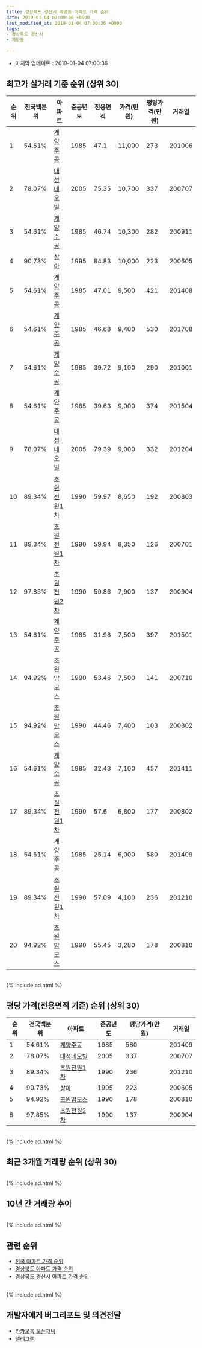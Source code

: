 ```yaml
---
title: 경상북도 경산시 계양동 아파트 가격 순위
date: 2019-01-04 07:00:36 +0900
last_modified_at: 2019-01-04 07:00:36 +0900
tags:
- 경상북도 경산시
- 계양동

---
```


* 마지막 업데이트 : 2019-01-04 07:00:36

## 최고가 실거래 기준 순위 (상위 30)


|순위|전국백분위|아파트|준공년도|전용면적|가격(만원)|평당가격(만원)|거래일|
|---|---|---|---|---|---|---|---|
|1|54.61%|[계양주공](https://search.naver.com/search.naver?query=%EA%B2%BD%EC%83%81%EB%B6%81%EB%8F%84+%EA%B2%BD%EC%82%B0%EC%8B%9C+%EA%B3%84%EC%96%91%EB%8F%99+%EA%B3%84%EC%96%91%EC%A3%BC%EA%B3%B5)|1985|47.1|11,000|273|201006|
|2|78.07%|[대성네오빌](https://search.naver.com/search.naver?query=%EA%B2%BD%EC%83%81%EB%B6%81%EB%8F%84+%EA%B2%BD%EC%82%B0%EC%8B%9C+%EA%B3%84%EC%96%91%EB%8F%99+%EB%8C%80%EC%84%B1%EB%84%A4%EC%98%A4%EB%B9%8C)|2005|75.35|10,700|337|200707|
|3|54.61%|[계양주공](https://search.naver.com/search.naver?query=%EA%B2%BD%EC%83%81%EB%B6%81%EB%8F%84+%EA%B2%BD%EC%82%B0%EC%8B%9C+%EA%B3%84%EC%96%91%EB%8F%99+%EA%B3%84%EC%96%91%EC%A3%BC%EA%B3%B5)|1985|46.74|10,300|282|200911|
|4|90.73%|[상아](https://search.naver.com/search.naver?query=%EA%B2%BD%EC%83%81%EB%B6%81%EB%8F%84+%EA%B2%BD%EC%82%B0%EC%8B%9C+%EA%B3%84%EC%96%91%EB%8F%99+%EC%83%81%EC%95%84)|1995|84.83|10,000|223|200605|
|5|54.61%|[계양주공](https://search.naver.com/search.naver?query=%EA%B2%BD%EC%83%81%EB%B6%81%EB%8F%84+%EA%B2%BD%EC%82%B0%EC%8B%9C+%EA%B3%84%EC%96%91%EB%8F%99+%EA%B3%84%EC%96%91%EC%A3%BC%EA%B3%B5)|1985|47.01|9,500|421|201408|
|6|54.61%|[계양주공](https://search.naver.com/search.naver?query=%EA%B2%BD%EC%83%81%EB%B6%81%EB%8F%84+%EA%B2%BD%EC%82%B0%EC%8B%9C+%EA%B3%84%EC%96%91%EB%8F%99+%EA%B3%84%EC%96%91%EC%A3%BC%EA%B3%B5)|1985|46.68|9,400|530|201708|
|7|54.61%|[계양주공](https://search.naver.com/search.naver?query=%EA%B2%BD%EC%83%81%EB%B6%81%EB%8F%84+%EA%B2%BD%EC%82%B0%EC%8B%9C+%EA%B3%84%EC%96%91%EB%8F%99+%EA%B3%84%EC%96%91%EC%A3%BC%EA%B3%B5)|1985|39.72|9,100|290|201001|
|8|54.61%|[계양주공](https://search.naver.com/search.naver?query=%EA%B2%BD%EC%83%81%EB%B6%81%EB%8F%84+%EA%B2%BD%EC%82%B0%EC%8B%9C+%EA%B3%84%EC%96%91%EB%8F%99+%EA%B3%84%EC%96%91%EC%A3%BC%EA%B3%B5)|1985|39.63|9,000|374|201504|
|9|78.07%|[대성네오빌](https://search.naver.com/search.naver?query=%EA%B2%BD%EC%83%81%EB%B6%81%EB%8F%84+%EA%B2%BD%EC%82%B0%EC%8B%9C+%EA%B3%84%EC%96%91%EB%8F%99+%EB%8C%80%EC%84%B1%EB%84%A4%EC%98%A4%EB%B9%8C)|2005|79.39|9,000|332|201204|
|10|89.34%|[초원전원1차](https://search.naver.com/search.naver?query=%EA%B2%BD%EC%83%81%EB%B6%81%EB%8F%84+%EA%B2%BD%EC%82%B0%EC%8B%9C+%EA%B3%84%EC%96%91%EB%8F%99+%EC%B4%88%EC%9B%90%EC%A0%84%EC%9B%901%EC%B0%A8)|1990|59.97|8,650|192|200803|
|11|89.34%|[초원전원1차](https://search.naver.com/search.naver?query=%EA%B2%BD%EC%83%81%EB%B6%81%EB%8F%84+%EA%B2%BD%EC%82%B0%EC%8B%9C+%EA%B3%84%EC%96%91%EB%8F%99+%EC%B4%88%EC%9B%90%EC%A0%84%EC%9B%901%EC%B0%A8)|1990|59.94|8,350|126|200701|
|12|97.85%|[초원전원2차](https://search.naver.com/search.naver?query=%EA%B2%BD%EC%83%81%EB%B6%81%EB%8F%84+%EA%B2%BD%EC%82%B0%EC%8B%9C+%EA%B3%84%EC%96%91%EB%8F%99+%EC%B4%88%EC%9B%90%EC%A0%84%EC%9B%902%EC%B0%A8)|1990|59.86|7,900|137|200904|
|13|54.61%|[계양주공](https://search.naver.com/search.naver?query=%EA%B2%BD%EC%83%81%EB%B6%81%EB%8F%84+%EA%B2%BD%EC%82%B0%EC%8B%9C+%EA%B3%84%EC%96%91%EB%8F%99+%EA%B3%84%EC%96%91%EC%A3%BC%EA%B3%B5)|1985|31.98|7,500|397|201501|
|14|94.92%|[초원맘모스](https://search.naver.com/search.naver?query=%EA%B2%BD%EC%83%81%EB%B6%81%EB%8F%84+%EA%B2%BD%EC%82%B0%EC%8B%9C+%EA%B3%84%EC%96%91%EB%8F%99+%EC%B4%88%EC%9B%90%EB%A7%98%EB%AA%A8%EC%8A%A4)|1990|53.46|7,500|141|200710|
|15|94.92%|[초원맘모스](https://search.naver.com/search.naver?query=%EA%B2%BD%EC%83%81%EB%B6%81%EB%8F%84+%EA%B2%BD%EC%82%B0%EC%8B%9C+%EA%B3%84%EC%96%91%EB%8F%99+%EC%B4%88%EC%9B%90%EB%A7%98%EB%AA%A8%EC%8A%A4)|1990|44.46|7,400|103|200802|
|16|54.61%|[계양주공](https://search.naver.com/search.naver?query=%EA%B2%BD%EC%83%81%EB%B6%81%EB%8F%84+%EA%B2%BD%EC%82%B0%EC%8B%9C+%EA%B3%84%EC%96%91%EB%8F%99+%EA%B3%84%EC%96%91%EC%A3%BC%EA%B3%B5)|1985|32.43|7,100|457|201411|
|17|89.34%|[초원전원1차](https://search.naver.com/search.naver?query=%EA%B2%BD%EC%83%81%EB%B6%81%EB%8F%84+%EA%B2%BD%EC%82%B0%EC%8B%9C+%EA%B3%84%EC%96%91%EB%8F%99+%EC%B4%88%EC%9B%90%EC%A0%84%EC%9B%901%EC%B0%A8)|1990|57.6|6,800|177|200802|
|18|54.61%|[계양주공](https://search.naver.com/search.naver?query=%EA%B2%BD%EC%83%81%EB%B6%81%EB%8F%84+%EA%B2%BD%EC%82%B0%EC%8B%9C+%EA%B3%84%EC%96%91%EB%8F%99+%EA%B3%84%EC%96%91%EC%A3%BC%EA%B3%B5)|1985|25.14|6,000|580|201409|
|19|89.34%|[초원전원1차](https://search.naver.com/search.naver?query=%EA%B2%BD%EC%83%81%EB%B6%81%EB%8F%84+%EA%B2%BD%EC%82%B0%EC%8B%9C+%EA%B3%84%EC%96%91%EB%8F%99+%EC%B4%88%EC%9B%90%EC%A0%84%EC%9B%901%EC%B0%A8)|1990|57.09|4,100|236|201210|
|20|94.92%|[초원맘모스](https://search.naver.com/search.naver?query=%EA%B2%BD%EC%83%81%EB%B6%81%EB%8F%84+%EA%B2%BD%EC%82%B0%EC%8B%9C+%EA%B3%84%EC%96%91%EB%8F%99+%EC%B4%88%EC%9B%90%EB%A7%98%EB%AA%A8%EC%8A%A4)|1990|55.45|3,280|178|200810|


<br>
{% include ad.html %}
<br>

## 평당 가격(전용면적 기준) 순위 (상위 30)


|순위|전국백분위|아파트|준공년도|평당가격(만원)|거래일|
|---|---|---|---|---|---|
|1|54.61%|[계양주공](https://search.naver.com/search.naver?query=%EA%B2%BD%EC%83%81%EB%B6%81%EB%8F%84+%EA%B2%BD%EC%82%B0%EC%8B%9C+%EA%B3%84%EC%96%91%EB%8F%99+%EA%B3%84%EC%96%91%EC%A3%BC%EA%B3%B5)|1985|580|201409|
|2|78.07%|[대성네오빌](https://search.naver.com/search.naver?query=%EA%B2%BD%EC%83%81%EB%B6%81%EB%8F%84+%EA%B2%BD%EC%82%B0%EC%8B%9C+%EA%B3%84%EC%96%91%EB%8F%99+%EB%8C%80%EC%84%B1%EB%84%A4%EC%98%A4%EB%B9%8C)|2005|337|200707|
|3|89.34%|[초원전원1차](https://search.naver.com/search.naver?query=%EA%B2%BD%EC%83%81%EB%B6%81%EB%8F%84+%EA%B2%BD%EC%82%B0%EC%8B%9C+%EA%B3%84%EC%96%91%EB%8F%99+%EC%B4%88%EC%9B%90%EC%A0%84%EC%9B%901%EC%B0%A8)|1990|236|201210|
|4|90.73%|[상아](https://search.naver.com/search.naver?query=%EA%B2%BD%EC%83%81%EB%B6%81%EB%8F%84+%EA%B2%BD%EC%82%B0%EC%8B%9C+%EA%B3%84%EC%96%91%EB%8F%99+%EC%83%81%EC%95%84)|1995|223|200605|
|5|94.92%|[초원맘모스](https://search.naver.com/search.naver?query=%EA%B2%BD%EC%83%81%EB%B6%81%EB%8F%84+%EA%B2%BD%EC%82%B0%EC%8B%9C+%EA%B3%84%EC%96%91%EB%8F%99+%EC%B4%88%EC%9B%90%EB%A7%98%EB%AA%A8%EC%8A%A4)|1990|178|200810|
|6|97.85%|[초원전원2차](https://search.naver.com/search.naver?query=%EA%B2%BD%EC%83%81%EB%B6%81%EB%8F%84+%EA%B2%BD%EC%82%B0%EC%8B%9C+%EA%B3%84%EC%96%91%EB%8F%99+%EC%B4%88%EC%9B%90%EC%A0%84%EC%9B%902%EC%B0%A8)|1990|137|200904|


<br>
{% include ad.html %}
<br>

## 최근 3개월 거래량 순위 (상위 30)


<div style="width:100%;">
    <canvas id="deal_count_ranking" height="250"></canvas>
</div>


<script>
new Chart(document.getElementById("deal_count_ranking"), {
    type: 'horizontalBar',
    data: {
        labels: ['계양주공'],
        datasets: [{
            label: '실거래 수',
            data: [2],
            borderColor: "rgba(255, 0, 128, 1)",
            backgroundColor: "rgba(255, 0, 128, 0.5)",
            fill: false,
        }]
    },
    options: {
        responsive: true,
        title: {
            display: true,
            text: '최근 3개월 거래량 순위'
        },
        tooltips: {
            mode: 'index',
            intersect: false,
            callbacks: {
                title: function(tooltipItems, data) {
                    return "실거래 수:";
                },
                label: function(tooltipItem, data) {
                    return data.labels[tooltipItem.index] + ": " + tooltipItem.xLabel;
                }
            }
        },
        hover: {
            mode: 'nearest',
            intersect: true
        },
        scales: {
            xAxes: [{
                display: true,
                scaleLabel: {
                    display: true,
                    labelString: '실거래 수'
                },
                ticks: {
                    suggestedMin: 0,
                }
            }],
            yAxes: [{
                display: true,
                ticks: {
                    autoSkip: false,
                    callback: function(value, index, values) {
                        if (value.length > 15)
                            return value.substr(0, 13) + "...";
                        else
                            return value;
                    }
                },
                scaleLabel: {
                    display: false,
                }
            }]
        }
    }
});

</script>


<br>
{% include ad.html %}
<br>

## 10년 간 거래량 추이


<div style="width:100%;">
    <canvas id="deal_progress" height="250"></canvas>
</div>

<script>
new Chart(document.getElementById("deal_progress"), {
    type: 'line',
    data: {
        labels: ['200901','200902','200903','200904','200905','200906','200907','200908','200909','200910','200911','200912','201001','201002','201003','201004','201005','201006','201007','201008','201009','201010','201011','201012','201101','201102','201103','201104','201105','201106','201107','201108','201109','201110','201111','201112','201201','201202','201203','201204','201205','201206','201207','201208','201209','201210','201211','201212','201301','201302','201303','201304','201305','201306','201307','201308','201309','201310','201311','201312','201401','201402','201403','201404','201405','201406','201407','201408','201409','201410','201411','201412','201501','201502','201503','201504','201505','201506','201507','201508','201509','201510','201511','201512','201601','201602','201603','201604','201605','201606','201607','201608','201609','201610','201611','201612','201701','201702','201703','201704','201705','201706','201707','201708','201709','201710','201711','201712','201801','201802','201803','201804','201805','201806','201807','201808','201809','201810','201811','201812','201901'],
        datasets: [{
            label: '실거래 수',
            pointRadius: 1,
            data: [0, 4, 6, 3, 4, 1, 6, 7, 9, 4, 3, 6, 8, 2, 6, 4, 4, 2, 1, 6, 4, 2, 5, 4, 5, 2, 7, 8, 3, 5, 5, 8, 10, 11, 9, 6, 7, 9, 7, 12, 5, 4, 7, 8, 8, 8, 7, 6, 3, 3, 6, 5, 7, 6, 9, 2, 6, 10, 6, 10, 9, 11, 8, 8, 8, 8, 8, 12, 9, 9, 11, 8, 11, 10, 16, 17, 11, 14, 16, 7, 8, 11, 10, 7, 4, 5, 2, 9, 4, 12, 8, 8, 5, 12, 6, 3, 3, 12, 7, 7, 5, 17, 3, 10, 6, 7, 13, 9, 20, 7, 12, 3, 10, 8, 3, 43, 19, 9, 2, 0, 0],
            borderColor: "rgba(255, 201, 14, 1)",
            backgroundColor: "rgba(255, 201, 14, 0.5)",
            fill: true,
        }]
    },
    options: {
        responsive: true,
        title: {
            display: true,
            text: '10년간 거래량 추이'
        },
        tooltips: {
            mode: 'index',
            intersect: false,
        },
        hover: {
            mode: 'nearest',
            intersect: true
        },
        scales: {
            xAxes: [{
                display: true,
                scaleLabel: {
                    display: true,
                    labelString: '년/월'
                }
            }],
            yAxes: [{
                display: true,
                ticks: {
                    suggestedMin: 0,
                },
                scaleLabel: {
                    display: true,
                    labelString: '실거래 수'
                }
            }]
        }
    }
});

</script>


<br>
{% include ad.html %}
<br>

## 관련 순위

- [전국 아파트 가격 순위](https://inasie.github.io/apt-ranking/전국)
- [경상북도 아파트 가격 순위](https://inasie.github.io/apt-ranking/경상북도)
- [경상북도 경산시 아파트 가격 순위](https://inasie.github.io/apt-ranking/경상북도-경산시)


<br>
{% include ad.html %}
<br>

## 개발자에게 버그리포트 및 의견전달

- [카카오톡 오픈채팅](https://open.kakao.com/o/gLJUAP4)
- [텔레그램](https://t.me/inasie)


